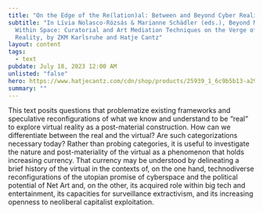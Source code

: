 ```yaml
---
title: "On the Edge of the Re(lation)al: Between and Beyond Cyber Realities "
subtitle: "In Lívia Nolasco-Rózsás & Marianne Schädler (eds.), Beyond Matter,
  Within Space: Curatorial and Art Mediation Techniques on the Verge of Virtual
  Reality, by ZKM Karlsruhe and Hatje Cantz"
layout: content
tags:
  - text
pubdate: July 18, 2023 12:00 AM
unlisted: "false"
hero: https://www.hatjecantz.com/cdn/shop/products/25939_1_6c9b5b13-a29e-4976-8abd-f8251ccca605.jpg?v=1689750886
summary: ""
---
```

This text posits questions that problematize existing frameworks and speculative reconfigurations of what we know and understand to be “real” to explore virtual reality as a post-material construction. How can we differentiate between the real and the virtual? Are such categorizations necessary today? Rather than probing categories, it is useful to investigate the nature and post-materiality of the virtual as a phenomenon that holds increasing currency. That currency may be understood by delineating a brief history of the virtual in the contexts of, on the one hand, technodiverse reconfigurations of the utopian promise of cyberspace and the political potential of Net Art and, on the other, its acquired role within big tech and entertainment, its capacities for surveillance extractivism, and its increasing openness to neoliberal capitalist exploitation.